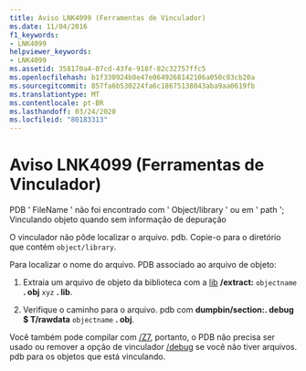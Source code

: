 ```yaml
---
title: Aviso LNK4099 (Ferramentas de Vinculador)
ms.date: 11/04/2016
f1_keywords:
- LNK4099
helpviewer_keywords:
- LNK4099
ms.assetid: 358170a4-07cd-43fe-918f-82c32757ffc5
ms.openlocfilehash: b1f330924b8e47e0649268142106a050c83cb20a
ms.sourcegitcommit: 857fa6b530224fa6c18675138043aba9aa0619fb
ms.translationtype: MT
ms.contentlocale: pt-BR
ms.lasthandoff: 03/24/2020
ms.locfileid: "80183313"
---
```

# <a name="linker-tools-warning-lnk4099"></a>Aviso LNK4099 (Ferramentas de Vinculador)

PDB ' FileName ' não foi encontrado com ' Object/library ' ou em ' path '; Vinculando objeto quando sem informação de depuração

O vinculador não pôde localizar o arquivo. pdb. Copie-o para o diretório que contém `object/library`.

Para localizar o nome do arquivo. PDB associado ao arquivo de objeto:

1. Extraia um arquivo de objeto da biblioteca com a [lib](../../build/reference/lib-reference.md) **/extract:** `objectname` **. obj** `xyz` **. lib**.

1. Verifique o caminho para o arquivo. pdb com **dumpbin/section:. debug $ T/rawdata** `objectname` **. obj**.

Você também pode compilar com [/Z7](../../build/reference/z7-zi-zi-debug-information-format.md), portanto, o PDB não precisa ser usado ou remover a opção de vinculador [/debug](../../build/reference/debug-generate-debug-info.md) se você não tiver arquivos. pdb para os objetos que está vinculando.
